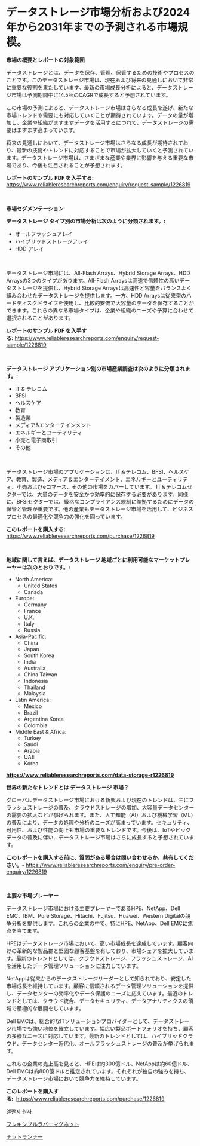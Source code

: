 <p><h1>データストレージ市場分析および2024年から2031年までの予測される市場規模。</h1></p><p><strong>市場の概要とレポートの対象範囲</strong></p>
<p><p>データストレージとは、データを保存、管理、保管するための技術やプロセスのことです。このデータストレージ市場は、現在および将来の見通しにおいて非常に重要な役割を果たしています。最新の市場成長分析によると、データストレージ市場は予測期間中に14.5％のCAGRで成長すると予想されています。</p><p>この市場の予測によると、データストレージ市場はさらなる成長を遂げ、新たな市場トレンドや需要にも対応していくことが期待されています。データの量が増加し、企業や組織がますますデータを活用するにつれて、データストレージの需要はますます高まっています。</p><p>将来の見通しにおいて、データストレージ市場はさらなる成長が期待されており、最新の技術やトレンドに対応することで市場が拡大していくと予測されています。データストレージ市場は、さまざまな産業や業界に影響を与える重要な市場であり、今後も注目されることが予想されます。</p></p>
<p><strong>レポートのサンプル PDF を入手する:</strong> <a href="https://www.reliableresearchreports.com/enquiry/request-sample/1226819">https://www.reliableresearchreports.com/enquiry/request-sample/1226819</a></p>
<p>&nbsp;</p>
<p><strong>市場セグメンテーション</strong></p>
<p><strong>データストレージ タイプ別の市場分析は次のように分類されます。:</strong></p>
<p><ul><li>オールフラッシュアレイ</li><li>ハイブリッドストレージアレイ</li><li>HDD アレイ</li></ul></p>
<p>&nbsp;</p>
<p><p>データストレージ市場には、All-Flash Arrays、Hybrid Storage Arrays、HDD Arraysの3つのタイプがあります。All-Flash Arraysは高速で信頼性の高いデータストレージを提供し、Hybrid Storage Arraysは高速性と容量をバランスよく組み合わせたデータストレージを提供します。一方、HDD Arraysは従来型のハードディスクドライブを使用し、比較的安価で大容量のデータを保存することができます。これらの異なる市場タイプは、企業や組織のニーズや予算に合わせて選択されることがあります。</p></p>
<p><strong>レポートのサンプル PDF を入手する:</strong>&nbsp;<a href="https://www.reliableresearchreports.com/enquiry/request-sample/1226819">https://www.reliableresearchreports.com/enquiry/request-sample/1226819</a></p>
<p>&nbsp;</p>
<p><strong> データストレージ アプリケーション別の市場産業調査は次のように分類されます。:</strong></p>
<p><ul><li>IT & テレコム</li><li>BFSI</li><li>ヘルスケア</li><li>教育</li><li>製造業</li><li>メディア&エンターテインメント</li><li>エネルギーとユーティリティ</li><li>小売と電子商取引</li><li>その他</li></ul></p>
<p>&nbsp;</p>
<p><p>データストレージ市場のアプリケーションは、IT＆テレコム、BFSI、ヘルスケア、教育、製造、メディア＆エンターテイメント、エネルギーとユーティリティ、小売およびeコマース、その他の市場をカバーしています。 IT＆テレコムセクターでは、大量のデータを安全かつ効率的に保存する必要があります。同様に、BFSIセクターでは、厳格なコンプライアンス規制に準拠するためにデータの保管と管理が重要です。他の産業もデータストレージ市場を活用して、ビジネスプロセスの最適化や競争力の強化を図っています。</p></p>
<p><strong>このレポートを購入する:</strong>&nbsp; <a href="https://www.reliableresearchreports.com/purchase/1226819">https://www.reliableresearchreports.com/purchase/1226819</a></p>
<p>&nbsp;</p>
<p><strong>地域に関して言えば、データストレージ 地域ごとに利用可能なマーケットプレーヤーは次のとおりです。:</strong></p>
<p><ul>
    <li>
        North America:
        <ul>
            <li>United States</li>
            <li>Canada</li>
        </ul>
    </li>
    <li>
        Europe:
        <ul>
            <li>Germany</li>
            <li>France</li>
            <li>U.K.</li>
            <li>Italy</li>
            <li>Russia</li>
        </ul>
    </li>
    <li>
        Asia-Pacific:
        <ul>
            <li>China</li>
            <li>Japan</li>
            <li>South Korea</li>
            <li>India</li>
            <li>Australia</li>
            <li>China Taiwan</li>
            <li>Indonesia</li>
            <li>Thailand</li>
            <li>Malaysia</li>
        </ul>
    </li>
    <li>
        Latin America:
        <ul>
            <li>Mexico</li>
            <li>Brazil</li>
            <li>Argentina Korea</li>
            <li>Colombia</li>
        </ul>
    </li>
    <li>
        Middle East & Africa:
        <ul>
            <li>Turkey</li>
            <li>Saudi</li>
            <li>Arabia</li>
            <li>UAE</li>
            <li>Korea</li>
        </ul>
    </li>
    </ul></p>
<p><strong><a href="https://www.reliableresearchreports.com/data-storage-r1226819">https://www.reliableresearchreports.com/data-storage-r1226819</a></strong>&nbsp;</p>
<p><strong>世界の新たなトレンドとは データストレージ 市場？</strong></p>
<p><p>グローバルデータストレージ市場における新興および現在のトレンドは、主にフラッシュストレージの普及、クラウドストレージの増加、大容量データセンターの需要の拡大などが挙げられます。また、人工知能（AI）および機械学習（ML）の普及により、データの処理や分析のニーズが高まっています。セキュリティ、可用性、および性能の向上も市場の重要なトレンドです。今後は、IoTやビッグデータの普及に伴い、データストレージ市場はさらに成長すると予想されています。</p></p>
<p><strong>このレポートを購入する前に、質問がある場合は問い合わせるか、共有してください。</strong>- <a href="https://www.reliableresearchreports.com/enquiry/pre-order-enquiry/1226819">https://www.reliableresearchreports.com/enquiry/pre-order-enquiry/1226819</a></p>
<p>&nbsp;</p>
<p><strong>主要な市場プレーヤー</strong></p>
<p><p>データストレージ市場における主要プレーヤーであるHPE、NetApp、Dell EMC、IBM、Pure Storage、Hitachi、Fujitsu、Huawei、Western Digitalの競争分析を提供します。これらの企業の中で、特にHPE、NetApp、Dell EMCに焦点を当てます。</p><p>HPEはデータストレージ市場において、高い市場成長を達成しています。顧客向けの革新的な製品群と堅固な顧客基盤を有しており、市場シェアを拡大しています。最新のトレンドとしては、クラウドストレージ、フラッシュストレージ、AIを活用したデータ管理ソリューションに注力しています。</p><p>NetAppは従来からのデータストレージリーダーとして知られており、安定した市場成長を維持しています。顧客に信頼されるデータ管理ソリューションを提供し、データセンターの効率化やデータ保護のニーズに応えています。最近のトレンドとしては、クラウド統合、データセキュリティ、データアナリティクスの領域で積極的な展開をしています。</p><p>Dell EMCは、総合的なITソリューションプロバイダーとして、データストレージ市場でも強い地位を確立しています。幅広い製品ポートフォリオを持ち、顧客の多様なニーズに対応しています。最新のトレンドとしては、ハイブリッドクラウド、データセンター近代化、オールフラッシュストレージの普及が挙げられます。</p><p>これらの企業の売上高を見ると、HPEは約300億ドル、NetAppは約60億ドル、Dell EMCは約800億ドルと推定されています。それぞれが独自の強みを持ち、データストレージ市場において競争力を維持しています。</p></p>
<p><strong>このレポートを購入する:</strong>&nbsp;&nbsp;<a href="https://www.reliableresearchreports.com/purchase/1226819">https://www.reliableresearchreports.com/purchase/1226819</a></p>
<p><p><a href="https://github.com/rsg307664904/Market-Research-Report-List-1/blob/main/879849325110.md">멜란지 원사</a></p><p><a href="https://medium.com/@kimalker_178/%E6%9F%94%E8%BB%9F%E3%81%AA%E3%82%B4%E3%83%A0%E7%A3%81%E7%9F%B3%E3%81%AE%E5%B8%82%E5%A0%B4%E8%A6%8F%E6%A8%A1%E3%81%AF-%E4%B8%96%E7%95%8C%E7%94%A3%E6%A5%AD%E3%81%AB%E3%81%8A%E3%81%91%E3%82%8B%E6%9C%80%E9%81%A9%E3%81%AA%E3%83%9E%E3%83%BC%E3%82%B1%E3%83%86%E3%82%A3%E3%83%B3%E3%82%B0%E3%83%81%E3%83%A3%E3%83%8D%E3%83%AB%E3%82%92%E7%A4%BA%E3%81%97%E3%81%A6%E3%81%84%E3%81%BE%E3%81%99-5da83be66392">フレキシブルラバーマグネット</a></p><p><a href="https://medium.com/@carmenfery2023/%E3%83%8A%E3%83%83%E3%83%88%E3%83%A9%E3%83%B3%E3%83%8A%E3%83%BC%E5%B8%82%E5%A0%B4%E3%81%AE%E3%83%88%E3%83%AC%E3%83%B3%E3%83%89%E3%81%A8%E5%B8%82%E5%A0%B4%E5%88%86%E6%9E%90%E3%81%AF-2024%E5%B9%B4%E3%81%8B%E3%82%892031%E5%B9%B4%E3%81%BE%E3%81%A7%E3%81%AE%E6%9C%9F%E9%96%93%E3%81%AB%E4%BA%88%E6%B8%AC%E3%81%95%E3%82%8C%E3%81%A6%E3%81%84%E3%81%BE%E3%81%99-713096c79021">ナットランナー</a></p></p>